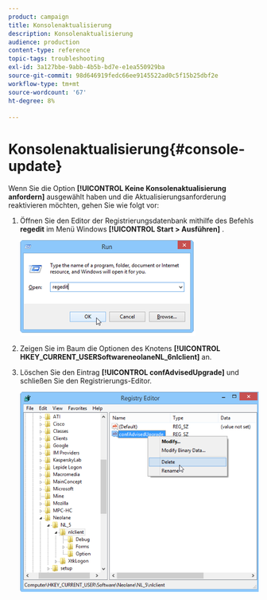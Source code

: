 ```yaml
---
product: campaign
title: Konsolenaktualisierung
description: Konsolenaktualisierung
audience: production
content-type: reference
topic-tags: troubleshooting
exl-id: 3a127bbe-9abb-4b5b-bd7e-e1ea550929ba
source-git-commit: 98d646919fedc66ee9145522ad0c5f15b25dbf2e
workflow-type: tm+mt
source-wordcount: '67'
ht-degree: 8%

---
```


# Konsolenaktualisierung{#console-update}

Wenn Sie die Option **[!UICONTROL Keine Konsolenaktualisierung anfordern]** ausgewählt haben und die Aktualisierungsanforderung reaktivieren möchten, gehen Sie wie folgt vor:

1. Öffnen Sie den Editor der Registrierungsdatenbank mithilfe des Befehls **regedit** im Menü Windows **[!UICONTROL Start > Ausführen]** .

   ![](assets/ncs_console_update_1.png)

1. Zeigen Sie im Baum die Optionen des Knotens **[!UICONTROL HKEY_CURRENT_USERSoftwareneolaneNL_6nlclient]** an.
1. Löschen Sie den Eintrag **[!UICONTROL confAdvisedUpgrade]** und schließen Sie den Registrierungs-Editor.

   ![](assets/ncs_console_update_2.png)

